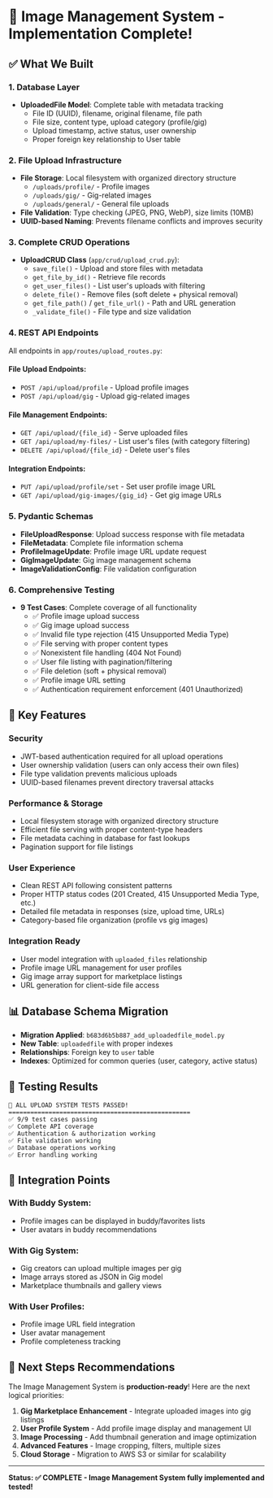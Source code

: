 # 🎯 Image Management System - Implementation Complete! 

## ✅ What We Built

### 1. **Database Layer**
- **UploadedFile Model**: Complete table with metadata tracking
  - File ID (UUID), filename, original filename, file path
  - File size, content type, upload category (profile/gig) 
  - Upload timestamp, active status, user ownership
  - Proper foreign key relationship to User table

### 2. **File Upload Infrastructure** 
- **File Storage**: Local filesystem with organized directory structure
  - `/uploads/profile/` - Profile images
  - `/uploads/gig/` - Gig-related images  
  - `/uploads/general/` - General file uploads
- **File Validation**: Type checking (JPEG, PNG, WebP), size limits (10MB)
- **UUID-based Naming**: Prevents filename conflicts and improves security

### 3. **Complete CRUD Operations**
- **UploadCRUD Class** (`app/crud/upload_crud.py`):
  - `save_file()` - Upload and store files with metadata
  - `get_file_by_id()` - Retrieve file records
  - `get_user_files()` - List user's uploads with filtering
  - `delete_file()` - Remove files (soft delete + physical removal)
  - `get_file_path()` / `get_file_url()` - Path and URL generation
  - `_validate_file()` - File type and size validation

### 4. **REST API Endpoints** 
All endpoints in `app/routes/upload_routes.py`:

#### File Upload Endpoints:
- `POST /api/upload/profile` - Upload profile images
- `POST /api/upload/gig` - Upload gig-related images

#### File Management Endpoints:
- `GET /api/upload/{file_id}` - Serve uploaded files  
- `GET /api/upload/my-files/` - List user's files (with category filtering)
- `DELETE /api/upload/{file_id}` - Delete user's files

#### Integration Endpoints:
- `PUT /api/upload/profile/set` - Set user profile image URL
- `GET /api/upload/gig-images/{gig_id}` - Get gig image URLs

### 5. **Pydantic Schemas**
- **FileUploadResponse**: Upload success response with file metadata
- **FileMetadata**: Complete file information schema
- **ProfileImageUpdate**: Profile image URL update request
- **GigImageUpdate**: Gig image management schema
- **ImageValidationConfig**: File validation configuration

### 6. **Comprehensive Testing**
- **9 Test Cases**: Complete coverage of all functionality
  - ✅ Profile image upload success
  - ✅ Gig image upload success  
  - ✅ Invalid file type rejection (415 Unsupported Media Type)
  - ✅ File serving with proper content types
  - ✅ Nonexistent file handling (404 Not Found)
  - ✅ User file listing with pagination/filtering
  - ✅ File deletion (soft + physical removal)
  - ✅ Profile image URL setting
  - ✅ Authentication requirement enforcement (401 Unauthorized)

## 🚀 Key Features

### **Security**
- JWT-based authentication required for all upload operations
- User ownership validation (users can only access their own files)
- File type validation prevents malicious uploads
- UUID-based filenames prevent directory traversal attacks

### **Performance & Storage**
- Local filesystem storage with organized directory structure
- Efficient file serving with proper content-type headers
- File metadata caching in database for fast lookups
- Pagination support for file listings

### **User Experience**
- Clean REST API following consistent patterns
- Proper HTTP status codes (201 Created, 415 Unsupported Media Type, etc.)
- Detailed file metadata in responses (size, upload time, URLs)
- Category-based file organization (profile vs gig images)

### **Integration Ready**
- User model integration with `uploaded_files` relationship
- Profile image URL management for user profiles
- Gig image array support for marketplace listings
- URL generation for client-side file access

## 📊 Database Schema Migration
- **Migration Applied**: `b683d6b5b887_add_uploadedfile_model.py`
- **New Table**: `uploadedfile` with proper indexes
- **Relationships**: Foreign key to `user` table
- **Indexes**: Optimized for common queries (user, category, active status)

## 🧪 Testing Results
```
🎉 ALL UPLOAD SYSTEM TESTS PASSED!
==================================================
✅ 9/9 test cases passing
✅ Complete API coverage  
✅ Authentication & authorization working
✅ File validation working
✅ Database operations working
✅ Error handling working
```

## 🔗 Integration Points

### **With Buddy System**: 
- Profile images can be displayed in buddy/favorites lists
- User avatars in buddy recommendations

### **With Gig System**:
- Gig creators can upload multiple images per gig
- Image arrays stored as JSON in Gig model
- Marketplace thumbnails and gallery views

### **With User Profiles**:
- Profile image URL field integration
- User avatar management
- Profile completeness tracking

## 🎯 Next Steps Recommendations

The Image Management System is **production-ready**! Here are the next logical priorities:

1. **Gig Marketplace Enhancement** - Integrate uploaded images into gig listings
2. **User Profile System** - Add profile image display and management UI
3. **Image Processing** - Add thumbnail generation and image optimization
4. **Advanced Features** - Image cropping, filters, multiple sizes
5. **Cloud Storage** - Migration to AWS S3 or similar for scalability

---

**Status: ✅ COMPLETE - Image Management System fully implemented and tested!**